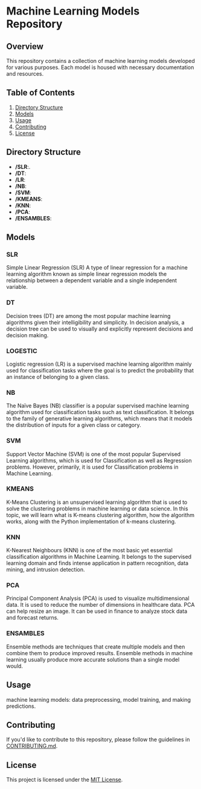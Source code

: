# Machine Learning Models Repository

## Overview

This repository contains a collection of machine learning models developed for various purposes. Each model is housed  with necessary documentation and resources.

## Table of Contents

1. [Directory Structure](#directory-structure)
2. [Models](#models)
3. [Usage](#usage)
4. [Contributing](#contributing)
5. [License](#license)

## Directory Structure

- **/SLR**:.
- **/DT**:
- **/LR**:
- **/NB**: 
- **/SVM**: 
- **/KMEANS**: 
- **/KNN**:
- **/PCA**: 
- **/ENSAMBLES**: 


## Models

### SLR 

Simple Linear Regression (SLR)
A type of linear regression for a machine learning algorithm known as simple linear regression models the relationship between a dependent variable and a single independent variable.

### DT 
Decision trees (DT) 
are among the most popular machine learning algorithms given their intelligibility and simplicity. In decision analysis, a decision tree can be used to visually and explicitly represent decisions and decision making.

### LOGESTIC 

Logistic regression (LR)
is a supervised machine learning algorithm mainly used for classification tasks where the goal is to predict the probability that an instance of belonging to a given class.

### NB 

The Naïve Bayes (NB)
classifier is a popular supervised machine learning algorithm used for classification tasks such as text classification. It belongs to the family of generative learning algorithms, which means that it models the distribution of inputs for a given class or category.

### SVM 

Support Vector Machine  (SVM)
is one of the most popular Supervised Learning algorithms, which is used for Classification as well as Regression problems. However, primarily, it is used for Classification problems in Machine Learning.

### KMEANS 

K-Means 
Clustering is an unsupervised learning algorithm that is used to solve the clustering problems in machine learning or data science. In this topic, we will learn what is K-means clustering algorithm, how the algorithm works, along with the Python implementation of k-means clustering.

### KNN 

K-Nearest Neighbours (KNN) 
is one of the most basic yet essential classification algorithms in Machine Learning. It belongs to the supervised learning domain and finds intense application in pattern recognition, data mining, and intrusion detection.

### PCA 

Principal Component Analysis (PCA)
is used to visualize multidimensional data. It is used to reduce the number of dimensions in healthcare data. PCA can help resize an image. It can be used in finance to analyze stock data and forecast returns.

### ENSAMBLES 

Ensemble 
methods are techniques that create multiple models and then combine them to produce improved results. Ensemble methods in machine learning usually produce more accurate solutions than a single model would.



## Usage

machine learning models: data preprocessing, model training, and making predictions.

## Contributing

If you'd like to contribute to this repository, please follow the guidelines in [CONTRIBUTING.md](CONTRIBUTING.md).

## License

This project is licensed under the [MIT License](LICENSE).
